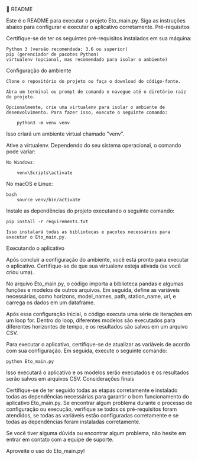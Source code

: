 🌱 README

Este é o README para executar o projeto Eto_main.py. Siga as instruções abaixo para configurar e executar o aplicativo corretamente.
Pré-requisitos

Certifique-se de ter os seguintes pré-requisitos instalados em sua máquina:

    Python 3 (versão recomendada: 3.6 ou superior)
    pip (gerenciador de pacotes Python)
    virtualenv (opcional, mas recomendado para isolar o ambiente)

Configuração do ambiente

    Clone o repositório do projeto ou faça o download do código-fonte.

    Abra um terminal ou prompt de comando e navegue até o diretório raiz do projeto.

    Opcionalmente, crie uma virtualenv para isolar o ambiente de desenvolvimento. Para fazer isso, execute o seguinte comando:

        python3 -m venv venv

Isso criará um ambiente virtual chamado "venv".

Ative a virtualenv. Dependendo do seu sistema operacional, o comando pode variar:

    No Windows:

        venv\Scripts\activate

No macOS e Linux:

    bash
        source venv/bin/activate

Instale as dependências do projeto executando o seguinte comando:

    pip install -r requirements.txt

    Isso instalará todas as bibliotecas e pacotes necessários para executar o Eto_main.py.

Executando o aplicativo

Após concluir a configuração do ambiente, você está pronto para executar o aplicativo. Certifique-se de que sua virtualenv esteja ativada (se você criou uma).

No arquivo Eto_main.py, o código importa a biblioteca pandas e algumas funções e modelos de outros arquivos. Em seguida, define as variáveis necessárias, como horizons, model_names, path, station_name, url, e carrega os dados em um dataframe.

Após essa configuração inicial, o código executa uma série de iterações em um loop for. Dentro do loop, diferentes modelos são executados para diferentes horizontes de tempo, e os resultados são salvos em um arquivo CSV.

Para executar o aplicativo, certifique-se de atualizar as variáveis de acordo com sua configuração. Em seguida, execute o seguinte comando:

    python Eto_main.py

Isso executará o aplicativo e os modelos serão executados e os resultados serão salvos em arquivos CSV.
Considerações finais

Certifique-se de ter seguido todas as etapas corretamente e instalado todas as dependências necessárias para garantir o bom funcionamento do aplicativo Eto_main.py. Se encontrar algum problema durante o processo de configuração ou execução, verifique se todos os pré-requisitos foram atendidos, se todas as variáveis estão configuradas corretamente e se todas as dependências foram instaladas corretamente.

Se você tiver alguma dúvida ou encontrar algum problema, não hesite em entrar em contato com a equipe de suporte.

Aproveite o uso do Eto_main.py! 
